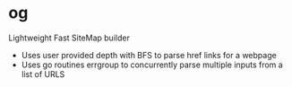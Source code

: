 # og
Lightweight Fast SiteMap builder

- Uses user provided depth with BFS to parse href links for a webpage
- Uses go routines errgroup to concurrently parse multiple inputs from a list of URLS
